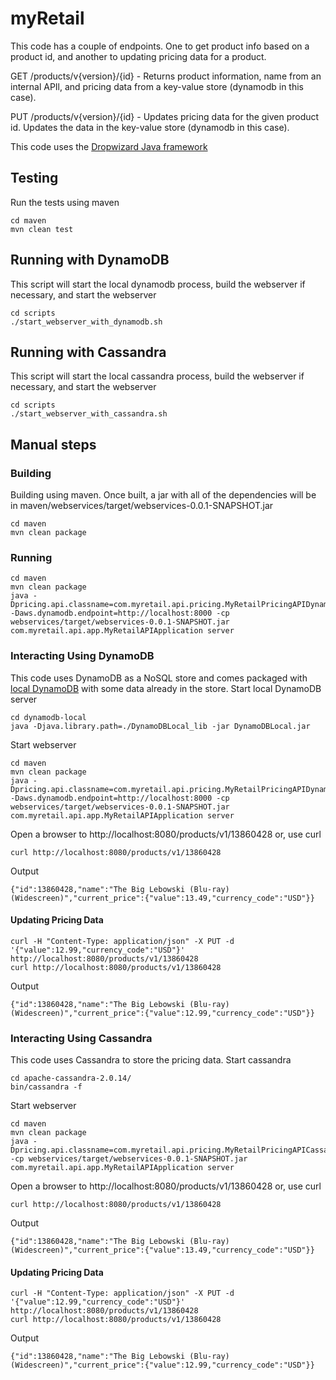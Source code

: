 # myRetail
This code has a couple of endpoints.  One to get product info based on a product id, and another to updating pricing data for a product.

GET /products/v{version}/{id} - Returns product information, name from an internal APIl, and pricing data from a key-value store (dynamodb in this case).

PUT /products/v{version}/{id} - Updates pricing data for the given product id.  Updates the data in the key-value store (dynamodb in this case).

This code uses the [Dropwizard Java framework](http://www.dropwizard.io/)
## Testing
Run the tests using maven
```
cd maven
mvn clean test
```

## Running with DynamoDB
This script will start the local dynamodb process, build the webserver if necessary, and start the webserver
```
cd scripts
./start_webserver_with_dynamodb.sh
```
## Running with Cassandra
This script will start the local cassandra process, build the webserver if necessary, and start the webserver
```
cd scripts
./start_webserver_with_cassandra.sh
```

## Manual steps
### Building
Building using maven.  Once built, a jar with all of the dependencies will be in maven/webservices/target/webservices-0.0.1-SNAPSHOT.jar
```
cd maven
mvn clean package
```
### Running
```
cd maven
mvn clean package
java -Dpricing.api.classname=com.myretail.api.pricing.MyRetailPricingAPIDynamoDB -Daws.dynamodb.endpoint=http://localhost:8000 -cp webservices/target/webservices-0.0.1-SNAPSHOT.jar com.myretail.api.app.MyRetailAPIApplication server
```

### Interacting Using DynamoDB
This code uses DynamoDB as a NoSQL store and comes packaged with [local DynamoDB](http://docs.aws.amazon.com/amazondynamodb/latest/developerguide/Tools.DynamoDBLocal.html) with some data already in the store.
Start local DynamoDB server
```
cd dynamodb-local
java -Djava.library.path=./DynamoDBLocal_lib -jar DynamoDBLocal.jar
```
Start webserver
```
cd maven
mvn clean package
java -Dpricing.api.classname=com.myretail.api.pricing.MyRetailPricingAPIDynamoDB -Daws.dynamodb.endpoint=http://localhost:8000 -cp webservices/target/webservices-0.0.1-SNAPSHOT.jar com.myretail.api.app.MyRetailAPIApplication server
```
Open a browser to http://localhost:8080/products/v1/13860428 or, use curl
```
curl http://localhost:8080/products/v1/13860428
```
Output
```
{"id":13860428,"name":"The Big Lebowski (Blu-ray) (Widescreen)","current_price":{"value":13.49,"currency_code":"USD"}}
```

#### Updating Pricing Data
```
curl -H "Content-Type: application/json" -X PUT -d '{"value":12.99,"currency_code":"USD"}' http://localhost:8080/products/v1/13860428
curl http://localhost:8080/products/v1/13860428
```
Output
```
{"id":13860428,"name":"The Big Lebowski (Blu-ray) (Widescreen)","current_price":{"value":12.99,"currency_code":"USD"}}
```

### Interacting Using Cassandra
This code uses Cassandra to store the pricing data.
Start cassandra
```
cd apache-cassandra-2.0.14/
bin/cassandra -f
```
Start webserver
```
cd maven
mvn clean package
java -Dpricing.api.classname=com.myretail.api.pricing.MyRetailPricingAPICassandra -cp webservices/target/webservices-0.0.1-SNAPSHOT.jar com.myretail.api.app.MyRetailAPIApplication server
```
Open a browser to http://localhost:8080/products/v1/13860428 or, use curl
```
curl http://localhost:8080/products/v1/13860428
```
Output
```
{"id":13860428,"name":"The Big Lebowski (Blu-ray) (Widescreen)","current_price":{"value":13.49,"currency_code":"USD"}}
```
#### Updating Pricing Data
```
curl -H "Content-Type: application/json" -X PUT -d '{"value":12.99,"currency_code":"USD"}' http://localhost:8080/products/v1/13860428
curl http://localhost:8080/products/v1/13860428
```
Output
```
{"id":13860428,"name":"The Big Lebowski (Blu-ray) (Widescreen)","current_price":{"value":12.99,"currency_code":"USD"}}
```
